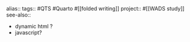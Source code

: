 alias::
tags:: #QTS #Quarto #[[folded writing]] 
project:: #[[WADS study]] 
see-also::

- dynamic html ?
- javascript?